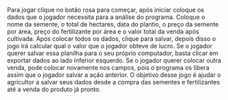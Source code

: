 Para jogar clique no botão rosa para começar, após iniciar coloque os dados que o jogador necessita para a análise do programa.
Coloque o nome da semente, o total de hectares, data do plantio, o preço da semente por área, preço do fertilizante por área e o valor total da venda após cultivada.
Após colocar todos os dados, clique para salvar, depois disso o jogo irá calcular qual o valor que o jogador obteve de lucro.
Se o jogador querer salvar essa planilha para o seu próprio computador, basta clicar em exportar dados ao lado inferior esquerdo.
Se o jogador querer colocar outra venda, pode colocar novamente nos campos, pois o programa os libera assim que o jogador salvar a ação anterior.
O objetivo desse jogo é ajudar o agricultor a salvar seus dados desde a compra das sementes e fertilizantes até a venda do produto já pronto.

